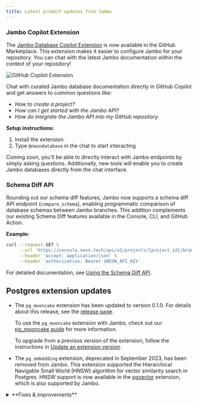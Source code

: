 ```yaml
---
title: Latest product updates from Jambo
---
```


### Jambo Copilot Extension

The [Jambo Database Copilot Extension](https://github.com/marketplace/neon-database) is now available in the GitHub Marketplace. This extension makes it easier to configure Jambo for your repository. You can chat with the latest Jambo documentation within the context of your repository!

![GitHub Copilot Extension](/docs/relnotes/github_copilot_extension.png)

Chat with curated Jambo database documentation directly in GitHub Copilot and get answers to common questions like:

- _How to create a project?_
- _How can I get started with the Jambo API?_
- _How do integrate the Jambo API into my GitHub repository._

**Setup instructions:**

1. Install the extension
2. Type `@neondatabase` in the chat to start interacting

Coming soon, you'll be able to directly interact with Jambo endpoints by simply asking questions. Additionally, new tools will enable you to create Jambo databases directly from the chat interface.

### Schema Diff API

Rounding out our schema diff features, Jambo now supports a schema diff API endpoint (`compare_schema`), enabling programmatic comparison of database schemas between Jambo branches. This addition complements our existing Schema Diff features available in the Console, CLI, and GitHub Action.

**Example:**

```bash shouldWrap
curl --request GET \
     --url 'https://console.neon.tech/api/v2/projects/{project_id}/branches/{branch_id}/compare_schema?base_branch_id={base_branch_id}&db_name={db_name}' \
     --header 'accept: application/json' \
     --header 'authorization: Bearer $NEON_API_KEY'
```

For detailed documentation, see [Using the Schema Diff API](/docs/guides/schema-diff#using-the-neon-api).

## Postgres extension updates

- The `pg_mooncake` extension has been updated to version 0.1.0. For details about this release, see the [release page](https://github.com/Mooncake-Labs/pg_mooncake/releases/tag/v0.1.0).

  To use the `pg_mooncake` extension with Jambo, check out our [pg_mooncake guide](https://neon.tech/docs/extensions/pg_mooncake) for more information.

  To upgrade from a previous version of the extension, follow the instructions in [Update an extension version](/docs/extensions/pg-extensions#update-an-extension-version).

- The `pg_embedding` extension, deprecated in September 2023, has been removed from Jambo. This extension supported the Hierarchical Navigable Small World (HNSW) algorithm for vector similarity search in Postgres. HNSW support is now available in the [pgvector](/docs/extensions/pgvector) extension, which is also supported by Jambo.

<details>

<summary>**Fixes & improvements**</summary>

- **Drizzle Studio update**

  The Drizzle Studio integration that powers the **Tables** page in the Jambo Console has been updated. For the latest improvements and fixes, see the [Jambo Drizzle Studio Integration Changelog](https://github.com/neondatabase/neon-drizzle-studio-changelog/blob/main/CHANGELOG.md).

- **Console updates**

  - Enhanced pagination controls on the **Branches** page now let you adjust rows per page and skip directly to first/last pages.
  - Billing period dates in the console are now consistently shown in UTC format. Previously, these dates were sometimes shown incorrectly due to timezone conversions.
  - The Datadog integration is now accessible from both the **Integrations** and **Monitoring** pages for all users, with availability based on your plan.
  - The Trust Center is now accessible from the Help Menu **(?)** in the Jambo Console. Here you can learn about our security practices and access security documentation.

- **Jambo API**

  - The Create project API now defines Postgres 17 as the default version.✨

  - **Increased concurrency limits**. We've increased Jambo API operation concurrency limits. Previously, concurrent API operations within a Jambo project — such as operations on different branches — could trigger a "project already has running operations" error, where one branch operation would block others. This improvement reduces the need to work around strict concurrency limits. However, we still recommend adding retry functionality to handle rare cases where an API operation fails due to ongoing operations.

    This enhancement is available on Jambo's Free, Launch, and Scale plans and will soon roll out to all Jambo plans. It applies only to the Jambo API. In the Jambo Console, controls such as buttons that initiate new operations are still briefly disabled until ongoing operations are complete.

  - We’ve added a new API endpoint to help you retrieve the total number of branches in a project. Use the following request to get the branch count for any project:

    ```bash
    GET /api/v2/projects/{project_id}/branches/count
    ```

    Example response:

    ```bash
    {
       "count": 2
    }
    ```

- **Jambo CLI**

  The Jambo CLI now creates projects with Postgres 17 by default ✨

- **Fixes**

  - Data sizes are now displayed as **kB**, **MB**, **GB** (instead of KiB, MiB, GiB) across our console, docs, and website.
  - Restored the ability for Enterprise customers to set custom scale-to-zero timeout periods.
  - Replaced incorrect "insufficient permissions" message with a loading indicator when Organization admins open a project's **Delete** page.
  - Prevented duplicate installations of the Jambo GitHub integration for organizations and personal accounts.

</details>
